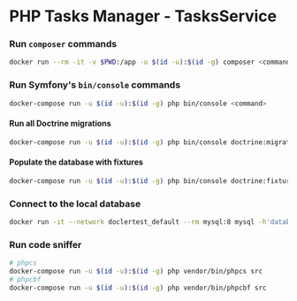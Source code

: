 # PHP Tasks Manager - TasksService

### Run ```composer``` commands
```bash
docker run --rm -it -v $PWD:/app -u $(id -u):$(id -g) composer <command>
```

### Run Symfony's ```bin/console``` commands
```bash
docker-compose run -u $(id -u):$(id -g) php bin/console <command>
```

#### Run all Doctrine migrations
```bash
docker-compose run -u $(id -u):$(id -g) php bin/console doctrine:migrations:migrate -n
```

#### Populate the database with fixtures
```bash
docker-compose run -u $(id -u):$(id -g) php bin/console doctrine:fixtures:load -n
```

### Connect to the local database
```bash
docker run -it --network doclertest_default --rm mysql:8 mysql -h'database' -u'tasks' -p'tasks' tasks
```

### Run code sniffer
```bash
# phpcs
docker-compose run -u $(id -u):$(id -g) php vendor/bin/phpcs src
# phpcbf
docker-compose run -u $(id -u):$(id -g) php vendor/bin/phpcbf src
```
